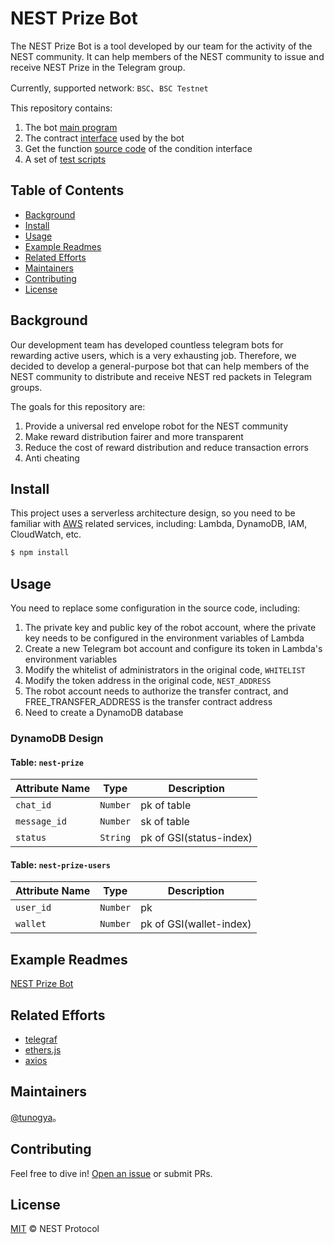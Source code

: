# NEST Prize Bot

The NEST Prize Bot is a tool developed by our team for the activity of the NEST community. It can help members of the NEST community to issue and receive NEST Prize in the Telegram group.

Currently, supported network: ```BSC```、```BSC Testnet```

This repository contains:

1. The bot [main program](./index.js)
2. The contract [interface](./abis) used by the bot
3. Get the function [source code](./lambda) of the condition interface
4. A set of [test scripts](./test)

## Table of Contents

- [Background](#background)
- [Install](#install)
- [Usage](#usage)
- [Example Readmes](#example-readmes)
- [Related Efforts](#related-efforts)
- [Maintainers](#maintainers)
- [Contributing](#contributing)
- [License](#license)

## Background

Our development team has developed countless telegram bots for rewarding active users, which is a very exhausting job. Therefore, we decided to develop a general-purpose bot that can help members of the NEST community to distribute and receive NEST red packets in Telegram groups.

The goals for this repository are:

1. Provide a universal red envelope robot for the NEST community
2. Make reward distribution fairer and more transparent
3. Reduce the cost of reward distribution and reduce transaction errors
4. Anti cheating

## Install

This project uses a serverless architecture design, so you need to be familiar with [AWS](https://aws.amazon.com/) related services, including: Lambda, DynamoDB, IAM, CloudWatch, etc.

```sh
$ npm install
```

## Usage

You need to replace some configuration in the source code, including:
1. The private key and public key of the robot account, where the private key needs to be configured in the environment variables of Lambda
2. Create a new Telegram bot account and configure its token in Lambda's environment variables
3. Modify the whitelist of administrators in the original code, ```WHITELIST```
4. Modify the token address in the original code, ```NEST_ADDRESS```
5. The robot account needs to authorize the transfer contract, and FREE_TRANSFER_ADDRESS is the transfer contract address
6. Need to create a DynamoDB database

### DynamoDB Design

#### Table: `nest-prize`

| Attribute Name | Type     | Description             |
|----------------|----------|-------------------------|
| `chat_id`      | `Number` | pk of table             |
| `message_id`   | `Number` | sk of table             |
| `status`       | `String` | pk of GSI(status-index) |

#### Table: `nest-prize-users`

| Attribute Name | Type     | Description             |
|----------------|----------|-------------------------|
| `user_id`      | `Number` | pk                      |
| `wallet`       | `Number` | pk of GSI(wallet-index) |

## Example Readmes

[NEST Prize Bot](https://t.me/NESTRedEnvelopesBot)

## Related Efforts

- [telegraf](https://github.com/telegraf/telegraf)
- [ethers.js](https://github.com/ethers-io/ethers.js)
- [axios](https://github.com/axios/axios)

## Maintainers

[@tunogya](https://github.com/tunogya)。

## Contributing

Feel free to dive in! [Open an issue](https://github.com/NEST-Protocol/NESTRedEnvelopesBot/issues/new) or submit PRs.

## License

[MIT](LICENSE) © NEST Protocol
